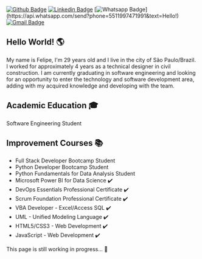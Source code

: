 [![Github Badge](https://img.shields.io/badge/-Github-000?style=for-the-badge&logo=Github&logoColor=white&link=https://github.com/felipebacelo)](https://github.com/felipebacelo)
[![Linkedin Badge](https://img.shields.io/badge/-LinkedIn-blue?style=for-the-badge&logo=Linkedin&logoColor=white&link=https://www.linkedin.com/in/felipebacelo/)](https://www.linkedin.com/in/felipebacelo/)
[![Whatsapp Badge](https://img.shields.io/badge/-Whatsapp-4CA143?style=for-the-badge&labelColor=4CA143&logo=whatsapp&logoColor=white&link=https://api.whatsapp.com/send?phone=5511997471991&text=Hello!)](https://api.whatsapp.com/send?phone=5511997471991&text=Hello!)
[![Gmail Badge](https://img.shields.io/badge/-Gmail-c14438?style=for-the-badge&logo=Gmail&logoColor=white&link=mailto:felipe.bacelo10@gmail.com)](mailto:felipe.bacelo10@gmail.com)

## Hello World! 🌎
My name is Felipe, I'm 29 years old and I live in the city of São Paulo/Brazil. I worked for approximately 4 years as a technical designer in civil construction. 
I am currently graduating in software engineering and looking for an opportunity to enter the technology and software development area, adding with my acquired knowledge and developing with the team.

## Academic Education 🎓
Software Engineering Student

## Improvement Courses 📚
* Full Stack Developer Bootcamp Student
* Python Developer Bootcamp Student
* Python Fundamentals for Data Analysis Student
* Microsoft Power BI for Data Science ✔️
* DevOps Essentials Professional Certificate ✔️
* Scrum Foundation Professional Certificate ✔️
* VBA Developer - Excel/Access SQL ✔️
* UML - Unified Modeling Language ✔️
* HTML5/CSS3 - Web Development ✔️
* JavaScript - Web Development ✔️

This page is still working in progress... 🔧
